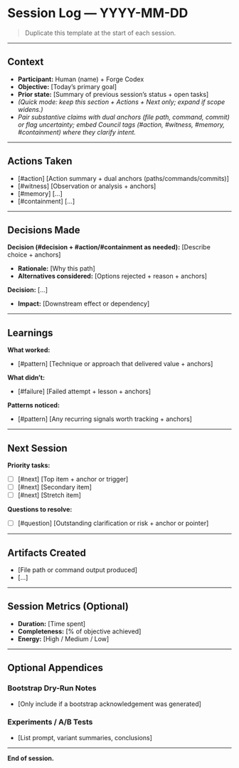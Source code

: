 # Session Log — YYYY-MM-DD

> Duplicate this template at the start of each session.

---

## Context
- **Participant:** Human (name) + Forge Codex
- **Objective:** [Today’s primary goal]
- **Prior state:** [Summary of previous session’s status + open tasks]
- *(Quick mode: keep this section + Actions + Next only; expand if scope widens.)*
- *Pair substantive claims with dual anchors (file path, command, commit) or flag uncertainty; embed Council tags (#action, #witness, #memory, #containment) where they clarify intent.*

---

## Actions Taken

- [#action] [Action summary + dual anchors (paths/commands/commits)]
- [#witness] [Observation or analysis + anchors]
- [#memory] [...]
- [#containment] [...]

---

## Decisions Made

**Decision (#decision + #action/#containment as needed):** [Describe choice + anchors]
- **Rationale:** [Why this path]
- **Alternatives considered:** [Options rejected + reason + anchors]

**Decision:** [...]
- **Impact:** [Downstream effect or dependency]

---

## Learnings

**What worked:**  
- [#pattern] [Technique or approach that delivered value + anchors]

**What didn’t:**  
- [#failure] [Failed attempt + lesson + anchors]

**Patterns noticed:**  
- [#pattern] [Any recurring signals worth tracking + anchors]

---

## Next Session

**Priority tasks:**  
- [ ] [#next] [Top item + anchor or trigger]  
- [ ] [#next] [Secondary item]  
- [ ] [#next] [Stretch item]

**Questions to resolve:**  
- [ ] [#question] [Outstanding clarification or risk + anchor or pointer]

---

## Artifacts Created

- [File path or command output produced]
- [...]

---

## Session Metrics (Optional)

- **Duration:** [Time spent]
- **Completeness:** [% of objective achieved]
- **Energy:** [High / Medium / Low]

---

## Optional Appendices

### Bootstrap Dry-Run Notes
- [Only include if a bootstrap acknowledgement was generated]

### Experiments / A/B Tests
- [List prompt, variant summaries, conclusions]

---

**End of session.**
